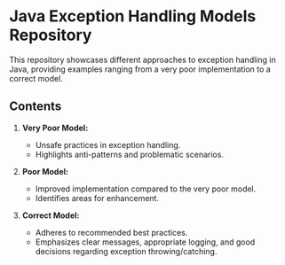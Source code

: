 # Java Exception Handling Models Repository

This repository showcases different approaches to exception handling in Java, providing examples ranging from a very poor implementation to a correct model.

## Contents

1. **Very Poor Model:**
   - Unsafe practices in exception handling.
   - Highlights anti-patterns and problematic scenarios.

2. **Poor Model:**
   - Improved implementation compared to the very poor model.
   - Identifies areas for enhancement.

3. **Correct Model:**
   - Adheres to recommended best practices.
   - Emphasizes clear messages, appropriate logging, and good decisions regarding exception throwing/catching.
